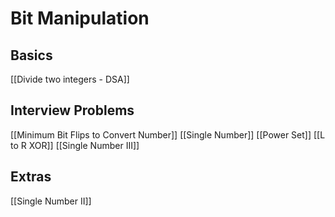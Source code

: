 # Bit Manipulation


## Basics

[[Divide two integers - DSA]]


## Interview Problems

[[Minimum Bit Flips to Convert Number]]
[[Single Number]]
[[Power Set]]
[[L to R XOR]]
[[Single Number III]]


## Extras

[[Single Number II]]